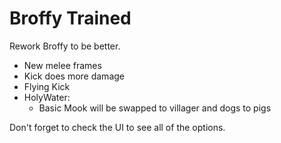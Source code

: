 # Broffy Trained

Rework Broffy to be better.

* New melee frames
* Kick does more damage
* Flying Kick
* HolyWater:
  * Basic Mook will be swapped to villager and dogs to pigs

Don't forget to check the UI to see all of the options.

